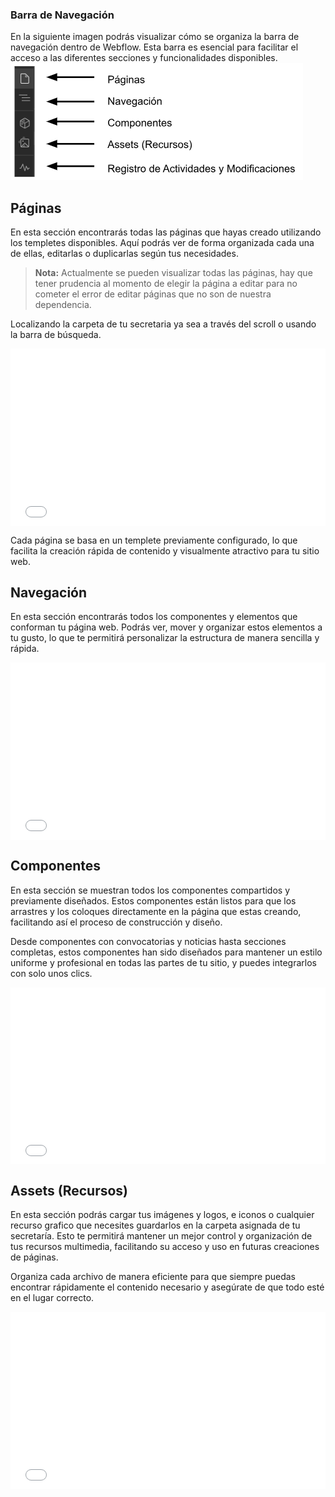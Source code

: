  ### Barra de Navegación ###

En la siguiente imagen podrás visualizar cómo se organiza la barra de navegación dentro de Webflow. Esta barra es esencial para facilitar el acceso a las diferentes secciones y funcionalidades disponibles.
![](img/03.png)

## **Páginas**

En esta sección encontrarás todas las páginas que hayas creado utilizando los templetes disponibles. Aquí podrás ver de forma organizada cada una de ellas, editarlas o duplicarlas según tus necesidades.

> **Nota:** Actualmente se pueden visualizar todas las páginas, hay que tener prudencia al momento de elegir la página a editar para no cometer el error de editar páginas que no son de nuestra dependencia.

Localizando la carpeta de tu secretaria ya sea a través del scroll o usando la barra de búsqueda.
<div style="position: relative; width: 100%; padding-bottom: 56.25%; overflow: hidden;">
    <iframe 
        src="video/02.mp4" 
        frameborder="0" 
        allowfullscreen 
        style="position: absolute; top: 0; left: 0; width: 100%; height: 100%;">
      </iframe>
   </div>

Cada página se basa en un templete previamente configurado, lo que facilita la creación rápida de contenido y visualmente atractivo para tu sitio web.

## **Navegación** 

En esta sección encontrarás todos los componentes y elementos que conforman tu página web. Podrás ver, mover y organizar estos elementos a tu gusto, lo que te permitirá personalizar la estructura de manera sencilla y rápida.
<div style="position: relative; width: 100%; padding-bottom: 56.25%; overflow: hidden;">
    <iframe 
        src="video/03.mp4" 
        frameborder="0" 
        allowfullscreen 
        style="position: absolute; top: 0; left: 0; width: 100%; height: 100%;">
      </iframe>
   </div>

## **Componentes**

En esta sección se muestran todos los componentes compartidos y previamente diseñados. Estos componentes están listos para que los arrastres y los coloques directamente en la página que estas creando, facilitando así el proceso de construcción y diseño.

Desde componentes con convocatorias y noticias hasta secciones completas, estos componentes han sido diseñados para mantener un estilo uniforme y profesional en todas las partes de tu sitio, y puedes integrarlos con solo unos clics.
<div style="position: relative; width: 100%; padding-bottom: 56.25%; overflow: hidden;">
    <iframe 
        src="video/04.mp4" 
        frameborder="0" 
        allowfullscreen 
        style="position: absolute; top: 0; left: 0; width: 100%; height: 100%;">
      </iframe>
   </div>

## **Assets (Recursos)**

En esta sección podrás cargar tus imágenes y logos, e iconos o cualquier recurso grafico que necesites guardarlos en la carpeta asignada de tu secretaría. Esto te permitirá mantener un mejor control y organización de tus recursos multimedia, facilitando su acceso y uso en futuras creaciones de páginas.

Organiza cada archivo de manera eficiente para que siempre puedas encontrar rápidamente el contenido necesario y asegúrate de que todo esté en el lugar correcto.
<div style="position: relative; width: 100%; padding-bottom: 56.25%; overflow: hidden;">
    <iframe 
        src="video/05.mp4" 
        frameborder="0" 
        allowfullscreen 
        style="position: absolute; top: 0; left: 0; width: 100%; height: 100%;">
      </iframe>
   </div>


